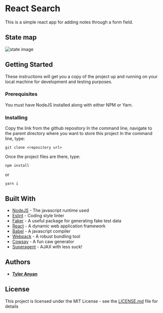 # React Search

This is a simple react app for adding notes through a form field.

## State map
![state image](assets/state-map.jpg)

## Getting Started

These instructions will get you a copy of the project up and running on your local machine for development and testing purposes.

### Prerequisites

You must have NodeJS installed along with either NPM or Yarn.

### Installing

Copy the link from the github repository
In the command line, navigate to the parent directory where you want to store this project
In the command line, type:
```
git clone <repository url>
```
Once the project files are there, type:
```
npm install
```
or
```
yarn i
```

## Built With

* [NodeJS](https://nodejs.org) - The javascript runtime used
* [Eslint](https://eslint.org/) - Coding style linter
* [Faker](https://www.npmjs.com/package/faker) - A useful package for generating fake test data
* [React](https://reactjs.org/) - A dynamic web application framework
* [Babel](https://babeljs.io/) - A javascript compiler
* [Webpack](https://webpack.js.org/) - A robust bundling tool
* [Cowsay](https://www.npmjs.com/package/cowsay) - A fun caw generator
* [Superagent](https://visionmedia.github.io/superagent/) - AJAX with less suck!


## Authors

* [**Tyler Anyan**](http://tyleranyan.com/)

## License

This project is licensed under the MIT License - see the [LICENSE.md](LICENSE.md) file for details
